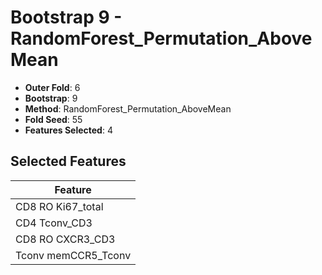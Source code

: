 # Bootstrap 9 - RandomForest_Permutation_AboveMean

- **Outer Fold**: 6
- **Bootstrap**: 9
- **Method**: RandomForest_Permutation_AboveMean
- **Fold Seed**: 55
- **Features Selected**: 4

## Selected Features

| Feature |
|---------|
| CD8 RO Ki67_total |
| CD4 Tconv_CD3 |
| CD8 RO CXCR3_CD3 |
| Tconv memCCR5_Tconv |
